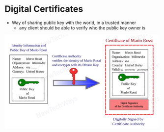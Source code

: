 # Digital Certificates

- Way of sharing public key with the world, in a trusted manner
  - any client should be able to verify who the public key owner is

![Alt text](./images/image-7.png)